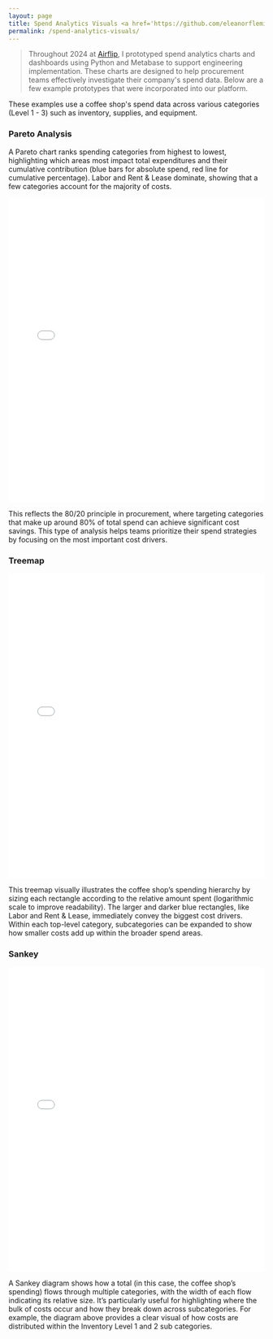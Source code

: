 ```yaml
---
layout: page
title: Spend Analytics Visuals <a href='https://github.com/eleanorfleming96/Portfolio/blob/main/Spend_Data_Visualization.ipynb' target='_blank'>[GitHub]</a>
permalink: /spend-analytics-visuals/
---
```


>Throughout 2024 at <a href="https://www.airflip.com" target="_blank">Airflip</a>, I prototyped spend analytics charts and dashboards using Python and Metabase to support engineering implementation. These charts are designed to help procurement teams effectively investigate their company's spend data. Below are a few example prototypes that were incorporated into our platform.
>
>
These examples use a coffee shop's spend data across various categories (Level 1 - 3) such as inventory, supplies, and equipment. 
>

### Pareto Analysis ###

A Pareto chart ranks spending categories from highest to lowest, highlighting which areas most impact total expenditures and their cumulative contribution (blue bars for absolute spend, red line for cumulative percentage). Labor and Rent & Lease dominate, showing that a few categories account for the majority of costs. 

<iframe src="{{ site.baseurl }}/public/charts/pareto_level_1_category.html" width="100%" height="600" frameborder="0"></iframe>


This reflects the 80/20 principle in procurement, where targeting categories that make up around 80% of total spend can achieve significant cost savings. This type of analysis helps teams prioritize their spend strategies by focusing on the most important cost drivers.

### Treemap ###

<iframe src="{{ site.baseurl }}/public/charts/treemap.html" width="100%" height="600" frameborder="0"></iframe>

This treemap visually illustrates the coffee shop’s spending hierarchy by sizing each rectangle according to the relative amount spent (logarithmic scale to improve readability). The larger and darker blue rectangles, like Labor and Rent & Lease, immediately convey the biggest cost drivers. Within each top-level category, subcategories can be expanded to show how smaller costs add up within the broader spend areas. 

### Sankey ###

<iframe src="{{ site.baseurl }}/public/charts/coffee_shop_sankey.html" width="100%" height="600" frameborder="0"></iframe>

A Sankey diagram shows how a total (in this case, the coffee shop’s spending) flows through multiple categories, with the width of each flow indicating its relative size. It’s particularly useful for highlighting where the bulk of costs occur and how they break down across subcategories. For example, the diagram above provides a clear visual of how costs are distributed within the Inventory Level 1 and 2 sub categories.